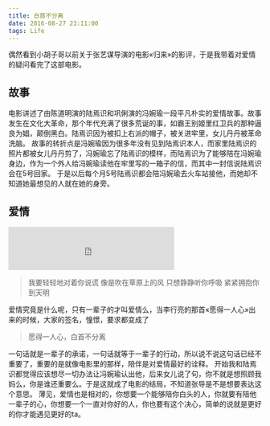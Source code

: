 ```yaml
---
title: 白首不分离
date: 2016-08-27 23:11:00
tags: Life
---
```


偶然看到小胡子哥以前关于张艺谋导演的电影«归来»的影评，于是我带着对爱情的疑问看完了这部电影。

## 故事

电影讲述了由陈道明演的陆焉识和巩俐演的冯婉瑜一段平凡朴实的爱情故事。故事发生在文化大革命，那个年代充满了很多荒诞的事，如霸王别姬里红卫兵的那种逼良为娼，颠倒黑白。陆焉识因为被扣上右派的帽子，被关进牢里，女儿丹丹被革命洗脑。
故事的转折点是冯婉瑜因为很多年没有见到陆焉识本人，而家里陆焉识的照片都被女儿丹丹剪了，冯婉瑜忘了陆焉识的模样，而陆焉识为了能够陪在冯婉瑜身边，作为一个外人给冯婉瑜读他在牢里写的一箱子的信，而其中一封信说陆焉识会在5号回家。
于是以后每个月5号陆焉识都会陪冯婉瑜去火车站接他，而她却不知道她最想见的人就在她的身旁。

## 爱情

<iframe frameborder="no" border="0" marginwidth="0" marginheight="0" width=330 height=86 src="http://music.163.com/outchain/player?type=2&id=32364799&auto=1&height=66"></iframe>

> 我要轻轻地对着你说谎
> 像是吹在草原上的风
> 只想静静听你呼吸
> 紧紧拥抱你到天明

爱情究竟是什么呢，只有一辈子的才叫爱情么，当李行亮的那首«愿得一人心»出来的时候，大家的签名，憧憬，要求都变成了
> 愿得一人心，白首不分离

一句话就是一辈子的承诺，一句话就等于一辈子的行动，所以说不说这句话已经不重要了，重要的是就像电影里的那样，陪伴是对爱情最好的诠释。
开始我和陆焉识都觉得应该想尽一切办法让冯婉瑜认出他，后来女儿说了句，你不就是想照顾我妈么，你是谁还重要么。于是这就成了电影的结局，不知道张导是不是想要表达这个意思。
薄见，爱情也是相对的，你想要一个能够陪你白头的人，你就要有陪他一辈子的心，你想要一个一直对你好的人，你也要有这个决心，简单的说就是更好的你才能遇见更好的ta。
